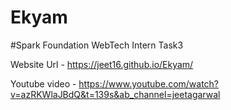 # Ekyam
#Spark Foundation WebTech Intern Task3

Website Url - https://jeet16.github.io/Ekyam/

Youtube video - https://www.youtube.com/watch?v=azRKWlaJBdQ&t=139s&ab_channel=jeetagarwal

